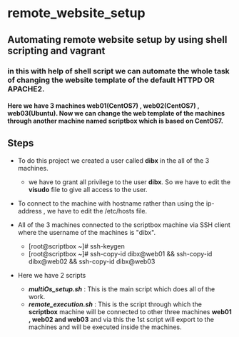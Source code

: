 # remote_website_setup

## Automating remote website setup by using shell scripting and vagrant
### in this with help of shell script we can automate the whole task of changing the website template of the default HTTPD OR APACHE2.
#### Here we have 3 machines web01(CentOS7) , web02(CentOS7) , web03(Ubuntu). Now we can change the web template of the machines through another machine named scriptbox which is based on CentOS7.

## Steps
- To do this project we created a user called **dibx** in the all of the 3 machines.
  - we have to grant all privilege to the user **dibx**. So we have to edit the **visudo** file to give all access to the user. 
- To connect to the machine with hostname rather than using the ip-address , we have to edit the /etc/hosts file.

- All of the 3 machines connected to the scriptbox machine via SSH client where the username of the machines is "dibx".
  - [root@scriptbox ~]# ssh-keygen
  - [root@scriptbox ~]# ssh-copy-id dibx@web01 && ssh-copy-id dibx@web02 && ssh-copy-id dibx@web03
- Here we have 2 scripts
  - ***multiOs_setup.sh*** : This is the main script which does all of the work.
  - ***remote_execution.sh*** : This is the script through which the **scriptbox** machine will be connected to other three machines **web01 , web02 and web03** and via this the 1st script will export to the machines and will be executed inside the machines.
